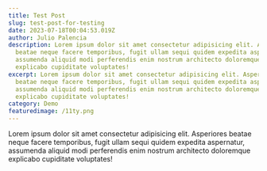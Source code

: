 ```yaml
---
title: Test Post
slug: test-post-for-testing
date: 2023-07-18T00:04:53.019Z
author: Julio Palencia
description: Lorem ipsum dolor sit amet consectetur adipisicing elit. Asperiores
  beatae neque facere temporibus, fugit ullam sequi quidem expedita aspernatur,
  assumenda aliquid modi perferendis enim nostrum architecto doloremque
  explicabo cupiditate voluptates!
excerpt: Lorem ipsum dolor sit amet consectetur adipisicing elit. Asperiores
  beatae neque facere temporibus, fugit ullam sequi quidem expedita aspernatur,
  assumenda aliquid modi perferendis enim nostrum architecto doloremque
  explicabo cupiditate voluptates!
category: Demo
featuredimage: /11ty.png
---
```

Lorem ipsum dolor sit amet consectetur adipisicing elit. Asperiores beatae neque facere temporibus, fugit ullam sequi quidem expedita aspernatur, assumenda aliquid modi perferendis enim nostrum architecto doloremque explicabo cupiditate voluptates!